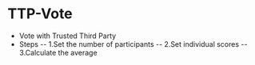 # TTP-Vote
- Vote with Trusted Third Party
- Steps
-- 1.Set the number of participants
-- 2.Set individual scores
-- 3.Calculate the average
